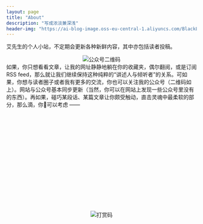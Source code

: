```yaml
---
layout: page
title: "About"
description: "写成浓淡兼深浅"
header-img: "https://ai-blog-image.oss-eu-central-1.aliyuncs.com/BlackLotus.jpg"
---
```


艾先生的个人小站，不定期会更新各种新鲜内容，其中亦包括读者投稿。
<div align="center"><img src="https://ai-blog-image.oss-eu-central-1.aliyuncs.com/%E5%85%AC%E4%BC%97%E5%8F%B7%E4%BA%8C%E7%BB%B4%E7%A0%81.jpg" alt="公众号二维码" /></div>
如果，你只想看看文章，让我的网址静静地躺在你的收藏夹，偶尔翻阅，或是订阅RSS feed，那么就让我们继续保持这种纯粹的“讲述人与倾听者”的关系。可如果，你想与读者圈子或者我有更多的交流，你也可以关注我的公众号（二维码如上）。网站与公众号基本同步更新（当然，你可以在网站上发现一些公众号里没有的东西）。再如果，碰巧某段话、某篇文章让你颇受触动，直击灵魂中最柔软的部分，那么滴，你可以考虑 ——
<br><br><br><br><br><br><br><br><br><br><br><br><br><br><br><br><br>
<div align="center"><img src="https://ai-blog-image.oss-eu-central-1.aliyuncs.com/%E6%89%93%E8%B5%8F%E7%A0%81%20new.JPG" alt="打赏码" /></div>
